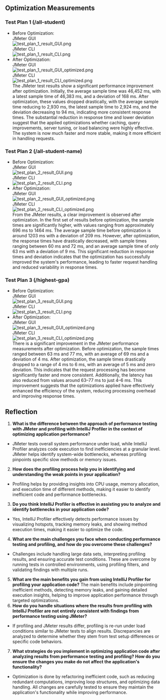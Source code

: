 ## Optimization Measurements  
### Test Plan 1 (/all-student)
* Before Optimization:  
  JMeter GUI  
  ![test_plan_1_result_GUI.png](optimization/result/test_plan_1_result_GUI.png)  
  JMeter CLI  
  ![test_plan_1_result_CLI.png](optimization/result/test_plan_1_result_CLI.png)  
* After Optimization:  
  JMeter GUI  
  ![test_plan_1_result_GUI_optimized.png](optimization/result/test_plan_1_result_GUI_optimized.png)  
  JMeter CLI  
  ![test_plan_1_result_CLI_optimized.png](optimization/result/test_plan_1_result_CLI_optimized.png)  
The JMeter test results show a significant performance improvement after optimization. Initially, the average sample time was 46,452 ms, with a latest sample time of 46,383 ms, and a deviation of 168 ms. After optimization, these values dropped drastically, with the average sample time reducing to 2,930 ms, the latest sample time to 2,924 ms, and the deviation decreasing to 94 ms, indicating more consistent response times. The substantial reduction in response time and lower deviation suggest that the applied optimizations whether caching, query improvements, server tuning, or load balancing were highly effective. The system is now much faster and more stable, making it more efficient in handling requests.

### Test Plan 2 (/all-student-name)
* Before Optimization:  
  JMeter GUI  
  ![test_plan_2_result_GUI.png](optimization/result/test_plan_2_result_GUI.png)  
  JMeter CLI  
  ![test_plan_2_result_CLI.png](optimization/result/test_plan_2_result_CLI.png)  
* After Optimization:  
  JMeter GUI  
  ![test_plan_2_result_GUI_optimized.png](optimization/result/test_plan_2_result_GUI_optimized.png)  
  JMeter CLI  
  ![test_plan_2_result_CLI_optimized.png](optimization/result/test_plan_2_result_CLI_optimized.png)  
From the JMeter results, a clear improvement is observed after optimization. In the first set of results before optimization, the sample times are significantly higher, with values ranging from approximately 696 ms to 1464 ms. The average sample time before optimization is around 1203 ms with a deviation of 209 ms. However, after optimization, the response times have drastically decreased, with sample times ranging between 60 ms and 72 ms, and an average sample time of only 63 ms with a deviation of 9 ms. This significant reduction in response times and deviation indicates that the optimization has successfully improved the system's performance, leading to faster request handling and reduced variability in response times.

### Test Plan 3 (/highest-gpa)
* Before Optimization:  
  JMeter GUI  
  ![test_plan_3_result_GUI.png](optimization/result/test_plan_3_result_GUI.png)  
  JMeter CLI  
  ![test_plan_3_result_CLI.png](optimization/result/test_plan_3_result_CLI.png)  
* After Optimization:  
  JMeter GUI  
  ![test_plan_3_result_GUI_optimized.png](optimization/result/test_plan_3_result_GUI_optimized.png)  
  JMeter CLI  
  ![test_plan_3_result_CLI_optimized.png](optimization/result/test_plan_3_result_CLI_optimized.png)  
There is a significant improvement in the JMeter performance measurements after optimization. Before optimization, the sample times ranged between 63 ms and 77 ms, with an average of 69 ms and a deviation of 4 ms. After optimization, the sample times drastically dropped to a range of 4 ms to 6 ms, with an average of 5 ms and zero deviation. This indicates that the request processing has become significantly faster and more consistent. Additionally, the latency has also reduced from values around 63–77 ms to just 4–6 ms. This improvement suggests that the optimizations applied have effectively enhanced the efficiency of the system, reducing processing overhead and improving response times.

## Reflection
1. **What is the difference between the approach of performance testing with JMeter and profiling with IntelliJ Profiler in the context of optimizing application performance?**
* JMeter tests overall system performance under load, while IntelliJ Profiler analyzes code execution to find inefficiencies at a granular level. JMeter helps identify system-wide bottlenecks, whereas profiling pinpoints specific slow methods or memory issues.  
2. **How does the profiling process help you in identifying and understanding the weak points in your application?**
* Profiling helps by providing insights into CPU usage, memory allocation, and execution time of different methods, making it easier to identify inefficient code and performance bottlenecks.
3. **Do you think IntelliJ Profiler is effective in assisting you to analyze and identify bottlenecks in your application code?**
* Yes, IntelliJ Profiler effectively detects performance issues by visualizing hotspots, tracking memory leaks, and showing method execution times, making it easier to optimize the code.
4. **What are the main challenges you face when conducting performance testing and profiling, and how do you overcome these challenges?**
* Challenges include handling large data sets, interpreting profiling results, and ensuring accurate test conditions. These are overcome by running tests in controlled environments, using profiling filters, and validating findings with multiple runs.
5. **What are the main benefits you gain from using IntelliJ Profiler for profiling your application code?**
The main benefits include pinpointing inefficient methods, detecting memory leaks, and gaining detailed execution insights, helping to improve application performance through targeted optimizations.
6. **How do you handle situations where the results from profiling with IntelliJ Profiler are not entirely consistent with findings from performance testing using JMeter?**
* If profiling and JMeter results differ, profiling is re-run under load conditions similar to JMeter tests to align results. Discrepancies are analyzed to determine whether they stem from test setup differences or specific code behaviors.
7. **What strategies do you implement in optimizing application code after analyzing results from performance testing and profiling? How do you ensure the changes you make do not affect the application's functionality?**
* Optimization is done by refactoring inefficient code, such as reducing redundant computations, improving loop structures, and optimizing data handling. All changes are carefully tested to ensure they maintain the application's functionality while improving performance.